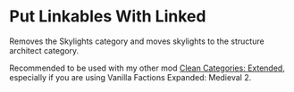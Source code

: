 # Put Linkables With Linked

Removes the Skylights category and moves skylights to the structure architect category.

Recommended to be used with my other mod [Clean Categories: Extended](), especially if you are using Vanilla Factions Expanded: Medieval 2.
